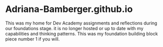 # Adriana-Bamberger.github.io
This was my home for Dev Academy assignments and reflections during our foundations stage. 
it is no longer hosted or up to date with my capabilities and thinking patterns. 
This was my foundation building block piece number 1 if you will.
